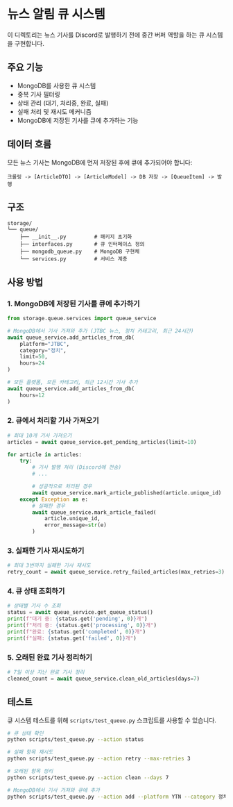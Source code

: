 # 뉴스 알림 큐 시스템

이 디렉토리는 뉴스 기사를 Discord로 발행하기 전에 중간 버퍼 역할을 하는 큐 시스템을 구현합니다.

## 주요 기능

- MongoDB를 사용한 큐 시스템
- 중복 기사 필터링
- 상태 관리 (대기, 처리중, 완료, 실패)
- 실패 처리 및 재시도 메커니즘
- MongoDB에 저장된 기사를 큐에 추가하는 기능

## 데이터 흐름

모든 뉴스 기사는 MongoDB에 먼저 저장된 후에 큐에 추가되어야 합니다:

```
크롤링 -> [ArticleDTO] -> [ArticleModel] -> DB 저장 -> [QueueItem] -> 발행
```

## 구조

```
storage/
└── queue/
    ├── __init__.py         # 패키지 초기화
    ├── interfaces.py       # 큐 인터페이스 정의
    ├── mongodb_queue.py    # MongoDB 구현체
    └── services.py         # 서비스 계층
```

## 사용 방법

### 1. MongoDB에 저장된 기사를 큐에 추가하기

```python
from storage.queue.services import queue_service

# MongoDB에서 기사 가져와 추가 (JTBC 뉴스, 정치 카테고리, 최근 24시간)
await queue_service.add_articles_from_db(
    platform="JTBC",
    category="정치",
    limit=50,
    hours=24
)

# 모든 플랫폼, 모든 카테고리, 최근 12시간 기사 추가
await queue_service.add_articles_from_db(
    hours=12
)
```

### 2. 큐에서 처리할 기사 가져오기

```python
# 최대 10개 기사 가져오기
articles = await queue_service.get_pending_articles(limit=10)

for article in articles:
    try:
        # 기사 발행 처리 (Discord에 전송)
        # ...

        # 성공적으로 처리된 경우
        await queue_service.mark_article_published(article.unique_id)
    except Exception as e:
        # 실패한 경우
        await queue_service.mark_article_failed(
            article.unique_id, 
            error_message=str(e)
        )
```

### 3. 실패한 기사 재시도하기

```python
# 최대 3번까지 실패한 기사 재시도
retry_count = await queue_service.retry_failed_articles(max_retries=3)
```

### 4. 큐 상태 조회하기

```python
# 상태별 기사 수 조회
status = await queue_service.get_queue_status()
print(f"대기 중: {status.get('pending', 0)}개")
print(f"처리 중: {status.get('processing', 0)}개")
print(f"완료: {status.get('completed', 0)}개")
print(f"실패: {status.get('failed', 0)}개")
```

### 5. 오래된 완료 기사 정리하기

```python
# 7일 이상 지난 완료 기사 정리
cleaned_count = await queue_service.clean_old_articles(days=7)
```

## 테스트

큐 시스템 테스트를 위해 `scripts/test_queue.py` 스크립트를 사용할 수 있습니다.

```bash
# 큐 상태 확인
python scripts/test_queue.py --action status

# 실패 항목 재시도
python scripts/test_queue.py --action retry --max-retries 3

# 오래된 항목 정리
python scripts/test_queue.py --action clean --days 7

# MongoDB에서 기사 가져와 큐에 추가
python scripts/test_queue.py --action add --platform YTN --category 정치 --hours 12 --limit 20
``` 